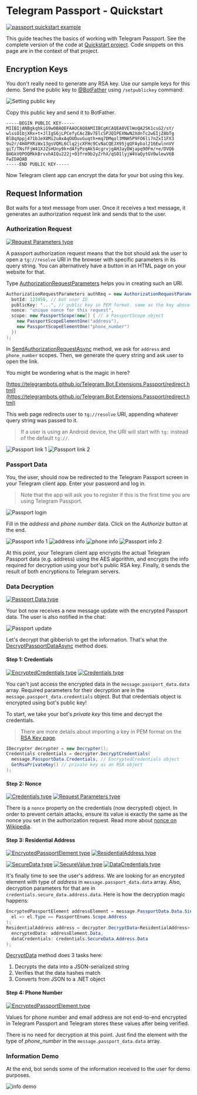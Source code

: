 # Telegram Passport - Quickstart

[![passport quickstart example](https://img.shields.io/badge/Examples-Passport_Quickstart-green.svg?style=flat-square)](https://github.com/TelegramBots/Telegram.Bot.Extensions.Passport/tree/master/src/Quickstart/Program.cs)

This guide teaches the basics of working with Telegram Passport.
See the complete version of the code at [Quickstart project].
Code snippets on this page are in the context of that project.

## Encryption Keys

You don't really need to generate any RSA key. Use our sample keys for this demo.
Send the public key to [@BotFather] using `/setpublickey` command:

![Setting public key](../docs/shot-passport_botfather.jpg)

Copy this public key and send it to BotFather.

```text
-----BEGIN PUBLIC KEY-----
MIIBIjANBgkqhkiG9w0BAQEFAAOCAQ8AMIIBCgKCAQEA0VElWoQA2SK1csG2/sY/
wlssO1bjXRx+t+JlIgS6jLPCefyCAcZBv7ElcSPJQIPEXNwN2XdnTc2wEIjZ8bTg
BlBqXppj471bJeX8Mi2uAxAqOUDuvGuqth+mq7DMqol3MNH5P9FO6li7nZxI1FX3
9u2r/4H4PXRiWx13gsVQRL6Clq2jcXFHc9CvNaCQEJX95jgQFAybal216EwlnnVV
giT/TNsfFjW41XJZsHUny9k+dAfyPzqAk54cgrvjgAHJayDWjapq90Fm/+e/DVQ6
BHGkV0POQMkkBrvvhAIQu222j+03frm9b2yZrhX/qS01lyjW4VaQytGV0wlewV6B
FwIDAQAB
-----END PUBLIC KEY-----
```

Now Telegram client app can encrypt the data for your bot using this key.

## Request Information

Bot waits for a text message from user. Once it receives a text message, it generates an authorization request link
and sends that to the user.

### Authorization Request

[![Request Parameters type](https://img.shields.io/badge/Passport_API_type-Request_Parameters-blue.svg?style=flat-square)](https://core.telegram.org/passport#request-parameters)

A passport authorization request means that the bot should ask the user to open a `tg://resolve` URI in the browser
with specific parameters in its query string.
You can alternatively have a button in an HTML page on your website for that.

Type [AuthorizationRequestParameters]  helps you in creating such an URI.

```c#
AuthorizationRequestParameters authReq = new AuthorizationRequestParameters(
  botId: 123456, // bot user ID
  publicKey: "...", // public key in PEM format. same as the key above.
  nonce: "unique nonce for this request",
  scope: new PassportScope(new[] { // a PassportScope object
    new PassportScopeElementOne("address"),
    new PassportScopeElementOne("phone_number")
  })
);
```

In [SendAuthorizationRequestAsync] method, we ask for `address` and `phone_number` scopes.
Then, we generate the query string and ask user to open the link.

You might be wondering what is the magic in here?

[https://telegrambots.github.io/Telegram.Bot.Extensions.Passport/redirect.html](https://telegrambots.github.io/Telegram.Bot.Extensions.Passport/redirect.html)

This web page redirects user to `tg://resolve` URI, appending whatever query string was passed to it.

> If a user is using an Android device, the URI will start with `tg:` instead of the default `tg://`.

![Passport link 1](../docs/shot-passport_link1.jpg)
![Passport link 2](../docs/shot-passport_link2.jpg)

### Passport Data

You, the user, should now be redirected to the Telegram Passport screen in your Telegram client app.
Enter your password and log in.

> Note that the app will ask you to register if this is the first time you are using Telegram Passport.

![Passport login](../docs/shot-passport_login.jpg)

Fill in the _address_ and _phone number_ data. Click on the _Authorize_ button at the end.

![Passport info 1](../docs/shot-passport_adress_phone1.jpg)
![address info](../docs/shot-passport_adress.jpg)
![phone info](../docs/shot-passport_phone.jpg)
![Passport info 2](../docs/shot-passport_adress_phone2.jpg)

At this point, your Telegram client app encrypts the actual Telegram Passport data (e.g. address) using the
AES algorithm, and encrypts the info required for decryption using your bot's public RSA key.
Finally, it sends the result of both encryptions to Telegram servers.

### Data Decryption

[![Passport Data type](https://img.shields.io/badge/Bot_API_type-Passport_Data-blue.svg?style=flat-square)](https://core.telegram.org/bots/api#passportdata)

Your bot now receives a new message update with the encrypted Passport data. The user is also notified in the chat:

![Passport update](../docs/shot-passport_update.jpg)

Let's decrypt that gibberish to get the information. That's what the [DecryptPassportDataAsync] method does.

#### Step 1: Credentials

[![EncryptedCredentials type](https://img.shields.io/badge/Bot_API_type-EncryptedCredentials-blue.svg?style=flat-square)](https://core.telegram.org/bots/api#encryptedcredentials)
[![Credentials type](https://img.shields.io/badge/Passport_API_type-Credentials-blue.svg?style=flat-square)](https://core.telegram.org/passport#credentials)

You can't just access the encrypted data in the `message.passport_data.data` array.
Required parameters for their decryption are in the `message.passport_data.credentials` object.
But that credentials object is encrypted using bot's public key!

To start, we take your bot's _private key_ this time and decrypt the credentials.

> There are more details about importing a key in PEM format on the [RSA Key page].

```c#
IDecrypter decrypter = new Decrypter();
Credentials credentials = decrypter.DecryptCredentials(
  message.PassportData.Credentials, // EncryptedCredentials object
  GetRsaPrivateKey() // private key as an RSA object
);
```

#### Step 2: Nonce

[![Credentials type](https://img.shields.io/badge/Passport_API_type-Credentials-blue.svg?style=flat-square)](https://core.telegram.org/passport#credentials)
[![Request Parameters type](https://img.shields.io/badge/Passport_API_type-Request_Parameters-blue.svg?style=flat-square)](https://core.telegram.org/passport#request-parameters)

There is a `nonce` property on the credentials (now decrypted) object.
In order to prevent certain attacks, ensure its value is exactly the same as the nonce you set in the authorization request.
Read more about [nonce on Wikipedia].

#### Step 3: Residential Address

[![EncryptedPassportElement type](https://img.shields.io/badge/Bot_API_type-EncryptedPassportElement-blue.svg?style=flat-square)](https://core.telegram.org/bots/api#encryptedpassportelement)
[![ResidentialAddress type](https://img.shields.io/badge/Passport_API_type-ResidentialAddress-blue.svg?style=flat-square)](https://core.telegram.org/passport#residentialaddress)

[![SecureData type](https://img.shields.io/badge/Passport_API_type-SecureData-blue.svg?style=flat-square)](https://core.telegram.org/passport#securedata)
[![SecureValue type](https://img.shields.io/badge/Passport_API_type-SecureValue-blue.svg?style=flat-square)](https://core.telegram.org/passport#securevalue)
[![DataCredentials type](https://img.shields.io/badge/Passport_API_type-DataCredentials-blue.svg?style=flat-square)](https://core.telegram.org/passport#datacredentials)

It's finally time to see the user's address.
We are looking for an encrypted element with type of _address_ in `message.passport_data.data` array.
Also, decryption parameters for that are in `credentials.secure_data.address.data`.
Here is how the decryption magic happens:

```c#
EncryptedPassportElement addressElement = message.PassportData.Data.Single(
  el => el.Type == PassportEnums.Scope.Address
);
ResidentialAddress address = decrypter.DecryptData<ResidentialAddress>(
  encryptedData: addressElement.Data,
  dataCredentials: credentials.SecureData.Address.Data
);
```

[DecryptData] method does 3 tasks here:

1. Decrypts the data into a JSON-serialized string
1. Verifies that the data hashes match
1. Converts from JSON to a .NET object

#### Step 4: Phone Number

[![EncryptedPassportElement type](https://img.shields.io/badge/Bot_API_type-EncryptedPassportElement-blue.svg?style=flat-square)](https://core.telegram.org/bots/api#encryptedpassportelement)

Values for phone number and email address are not end-to-end encrypted in Telegram Passport and
Telegram stores these values after being verified.

There is no need for decryption at this point.
Just find the element with the type of _phone\_number_ in the `message.passport_data.data` array.

### Information Demo

At the end, bot sends some of the information received to the user for demo purposes.

![info demo](../docs/shot-passport_quickstart.jpg)

<!-- ----------- -->

[Quickstart project]: https://github.com/TelegramBots/Telegram.Bot.Extensions.Passport/tree/master/src/Quickstart
[@BotFather]: https://t.me/BotFather
[AuthorizationRequestParameters]: https://github.com/TelegramBots/Telegram.Bot.Extensions.Passport/blob/master/src/Telegram.Bot.Extensions.Passport/Request/AuthorizationRequestParameters.cs
[SendAuthorizationRequestAsync]: https://github.com/TelegramBots/Telegram.Bot.Extensions.Passport/blob/master/src/Quickstart/Program.cs
[DecryptPassportDataAsync]: https://github.com/TelegramBots/Telegram.Bot.Extensions.Passport/blob/master/src/Quickstart/Program.cs
[RSA Key page]: key.md
[nonce on Wikipedia]: https://en.wikipedia.org/wiki/Cryptographic_nonce
[DecryptData]: https://github.com/TelegramBots/Telegram.Bot.Extensions.Passport/blob/master/src/Telegram.Bot.Extensions.Passport/Decryption/IDecrypter.cs